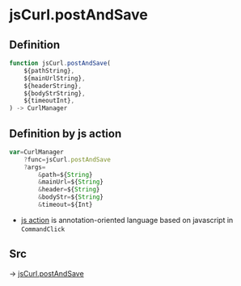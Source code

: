 # jsCurl.postAndSave

## Definition

```js.js
function jsCurl.postAndSave(
	${pathString},
	${mainUrlString},
	${headerString},
	${bodyStrString},
	${timeoutInt},
) -> CurlManager
```


## Definition by js action

```js.js
var=CurlManager
	?func=jsCurl.postAndSave
	?args=
		&path=${String}
		&mainUrl=${String}
		&header=${String}
		&bodyStr=${String}
		&timeout=${Int}
```

- [js action](#) is annotation-oriented language based on javascript in `CommandClick`



## Src

-> [jsCurl.postAndSave](https://github.com/puutaro/CommandClick/blob/master/app/src/main/java/com/puutaro/commandclick/fragment_lib/terminal_fragment/js_interface/JsCurl.kt#L85)


